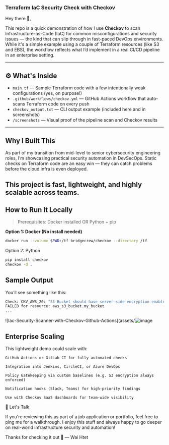 ### Terraform IaC Security Check with Checkov

Hey there 👋,

This repo is a quick demonstration of how I use **Checkov** to scan Infrastructure-as-Code (IaC) for common misconfigurations and security issues — the kind that can slip through in fast-paced DevOps environments.
While it's a simple example using a couple of Terraform resources (like S3 and EBS), the workflow reflects what I’d implement in a real CI/CD pipeline in an enterprise setting.

---

## ⚙️ What's Inside

- `main.tf` — Sample Terraform code with a few intentionally weak configurations (yes, on purpose!)
-  `.github/workflows/checkov.yml` — GitHub Actions workflow that auto-scans Terraform code on every push
-  `checkov_output.txt` — CLI output example (included here and in screenshots)
-  `/screenshots` — Visual proof of the pipeline scan and Checkov results

---

## Why I Built This
As part of my transition from mid-level to senior cybersecurity engineering roles, I’m showcasing practical security automation in DevSecOps. Static checks on Terraform code are an easy win — they can catch problems before the cloud infra is even deployed.

This project is fast, lightweight, and highly scalable across teams.
---

##  How to Run It Locally

> Prerequisites: Docker installed OR Python + pip

**Option 1: Docker (No install needed)**
```bash
docker run --volume $PWD:/tf bridgecrew/checkov --directory /tf
```
Option 2: Python
```bash
pip install checkov
checkov -d .
```
## Sample Output
You’ll see something like this:
```bash
Check: CKV_AWS_20: "S3 Bucket should have server-side encryption enabled"
FAILED for resource: aws_s3_bucket.my_bucket
...
```
![Iac-Security-Scanner-with-Checkov-Github-Actions](assets/![image](https://github.com/user-attachments/assets/4df3ffe6-08e2-422f-a892-7106ea1e3c86)

## Enterprise Scaling
 This lightweight demo could scale with:

    GitHub Actions or GitLab CI for fully automated checks

    Integration into Jenkins, CircleCI, or Azure DevOps

    Policy Gatekeeping via custom baselines (e.g. S3 encryption always enforced)

    Notification hooks (Slack, Teams) for high-priority findings

    Use with Checkov SaaS dashboards for team-wide visibility

🤝 Let's Talk

If you're reviewing this as part of a job application or portfolio, feel free to ping me for a walkthrough. I enjoy this stuff and always happy to go deeper on real-world infrastructure security and automation!

Thanks for checking it out 🙏
— Wai Htet
